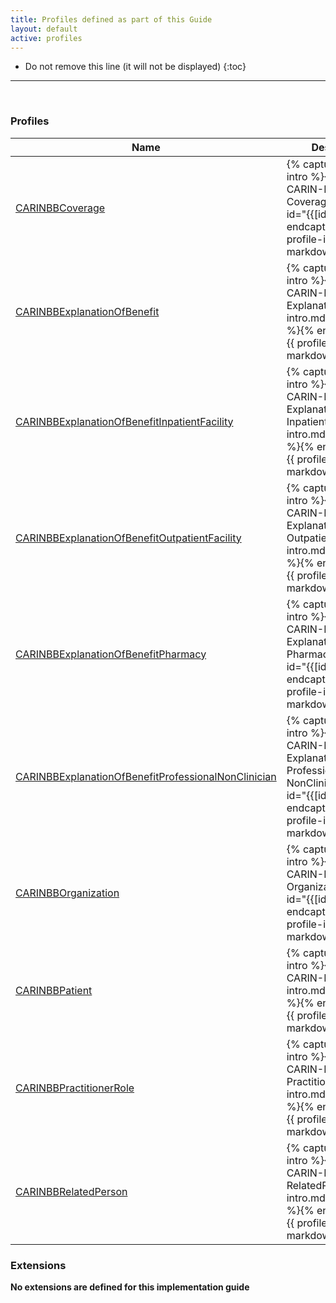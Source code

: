 ```yaml
---
title: Profiles defined as part of this Guide
layout: default
active: profiles
---
```


<!-- { :.no_toc } -->

<!-- TOC  the css styling for this is \pages\assets\css\project.css under 'markdown-toc'-->

* Do not remove this line (it will not be displayed)
{:toc}

<!-- end TOC -->

---
<br />

### Profiles

<table>
<thead>
<tr>
<th>Name</th>
<th>Description</th>
</tr>
</thead>
<tbody>
<tr>
<td><a href="StructureDefinition-CARIN-BB-Coverage.html">CARINBBCoverage</a></td>
<td>{% capture profile-intro %}{% include CARIN-BB-Coverage-intro.md id="{{[id]}}" %}{% endcapture %}{{ profile-intro | markdownify }}</td>
</tr>
<tr>
<td><a href="StructureDefinition-CARIN-BB-ExplanationOfBenefit.html">CARINBBExplanationOfBenefit</a></td>
<td>{% capture profile-intro %}{% include CARIN-BB-ExplanationOfBenefit-intro.md id="{{[id]}}" %}{% endcapture %}{{ profile-intro | markdownify }}</td>
</tr>
<tr>
<td><a href="StructureDefinition-CARIN-BB-ExplanationOfBenefit-Inpatient-Facility.html">CARINBBExplanationOfBenefitInpatientFacility</a></td>
<td>{% capture profile-intro %}{% include CARIN-BB-ExplanationOfBenefit-Inpatient-Facility-intro.md id="{{[id]}}" %}{% endcapture %}{{ profile-intro | markdownify }}</td>
</tr>
<tr>
<td><a href="StructureDefinition-CARIN-BB-ExplanationOfBenefit-Outpatient-Facility.html">CARINBBExplanationOfBenefitOutpatientFacility</a></td>
<td>{% capture profile-intro %}{% include CARIN-BB-ExplanationOfBenefit-Outpatient-Facility-intro.md id="{{[id]}}" %}{% endcapture %}{{ profile-intro | markdownify }}</td>
</tr>
<tr>
<td><a href="StructureDefinition-CARIN-BB-ExplanationOfBenefit-Pharmacy.html">CARINBBExplanationOfBenefitPharmacy</a></td>
<td>{% capture profile-intro %}{% include CARIN-BB-ExplanationOfBenefit-Pharmacy-intro.md id="{{[id]}}" %}{% endcapture %}{{ profile-intro | markdownify }}</td>
</tr>
<tr>
<td><a href="StructureDefinition-CARIN-BB-ExplanationOfBenefit-Professional-NonClinician.html">CARINBBExplanationOfBenefitProfessionalNonClinician</a></td>
<td>{% capture profile-intro %}{% include CARIN-BB-ExplanationOfBenefit-Professional-NonClinician-intro.md id="{{[id]}}" %}{% endcapture %}{{ profile-intro | markdownify }}</td>
</tr>
<tr>
<td><a href="StructureDefinition-CARIN-BB-Organization.html">CARINBBOrganization</a></td>
<td>{% capture profile-intro %}{% include CARIN-BB-Organization-intro.md id="{{[id]}}" %}{% endcapture %}{{ profile-intro | markdownify }}</td>
</tr>
<tr>
<td><a href="StructureDefinition-CARIN-BB-Patient.html">CARINBBPatient</a></td>
<td>{% capture profile-intro %}{% include CARIN-BB-Patient-intro.md id="{{[id]}}" %}{% endcapture %}{{ profile-intro | markdownify }}</td>
</tr>
<tr>
<td><a href="StructureDefinition-CARIN-BB-PractitionerRole.html">CARINBBPractitionerRole</a></td>
<td>{% capture profile-intro %}{% include CARIN-BB-PractitionerRole-intro.md id="{{[id]}}" %}{% endcapture %}{{ profile-intro | markdownify }}</td>
</tr>
<tr>
<td><a href="StructureDefinition-CARIN-BB-RelatedPerson.html">CARINBBRelatedPerson</a></td>
<td>{% capture profile-intro %}{% include CARIN-BB-RelatedPerson-intro.md id="{{[id]}}" %}{% endcapture %}{{ profile-intro | markdownify }}</td>
</tr>
</tbody>
</table>


### Extensions

**No extensions are defined for this implementation guide**

